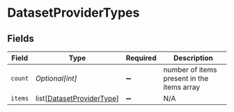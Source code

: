 # DatasetProviderTypes


## Fields

| Field                                                                   | Type                                                                    | Required                                                                | Description                                                             |
| ----------------------------------------------------------------------- | ----------------------------------------------------------------------- | ----------------------------------------------------------------------- | ----------------------------------------------------------------------- |
| `count`                                                                 | *Optional[int]*                                                         | :heavy_minus_sign:                                                      | number of items present in the items array                              |
| `items`                                                                 | list[[DatasetProviderType](../../models/shared/datasetprovidertype.md)] | :heavy_minus_sign:                                                      | N/A                                                                     |